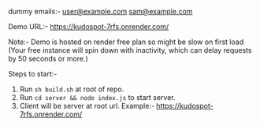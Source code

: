 dummy emails:-
user@example.com
sam@example.com

Demo URL:- https://kudospot-7rfs.onrender.com/

Note:- Demo is hosted on render free plan so might be slow on first load (Your free instance will spin down with inactivity, which can delay requests by 50 seconds or more.)

Steps to start:-

1. Run `sh build.sh` at root of repo.
2. Run `cd server && node index.js` to start server.
3. Client will be server at root url.
   Example:- https://kudospot-7rfs.onrender.com/
